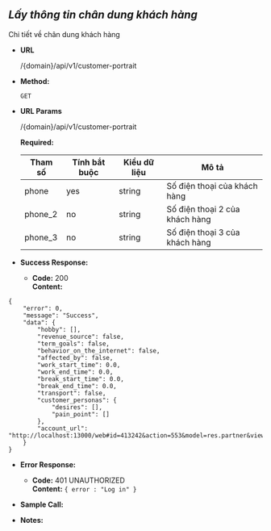 ***Lấy thông tin chân dung khách hàng***
----
  Chi tiết về chân dung khách hàng

* **URL**

   /{domain}/api/v1/customer-portrait

* **Method:**
  
  `GET` 
  
*  **URL Params**

   /{domain}/api/v1/customer-portrait

   **Required:**
 
    | Tham số  | Tính bắt buộc  | Kiểu dữ liệu  | Mô tả  |
    |---|---|---|---|
    | phone | yes  | string  | Số điện thoại của khách hàng  |
    | phone_2 | no  | string  | Số điện thoại 2 của khách hàng  |
    | phone_3 | no  | string  | Số điện thoại 3 của khách hàng  |


* **Success Response:**
  
  * **Code:** 200 <br />
    **Content:** 
```
{
    "error": 0,
    "message": "Success",
    "data": {
        "hobby": [],
        "revenue_source": false,
        "term_goals": false,
        "behavior_on_the_internet": false,
        "affected_by": false,
        "work_start_time": 0.0,
        "work_end_time": 0.0,
        "break_start_time": 0.0,
        "break_end_time": 0.0,
        "transport": false,
        "customer_personas": {
            "desires": [],
            "pain_point": []
        },
        "account_url": "http://localhost:13000/web#id=413242&action=553&model=res.partner&view_type=form&cids=0&menu_id=379"
    }
}
```

* **Error Response:**

  * **Code:** 401 UNAUTHORIZED <br />
    **Content:** `{ error : "Log in" }`

* **Sample Call:**



* **Notes:**
